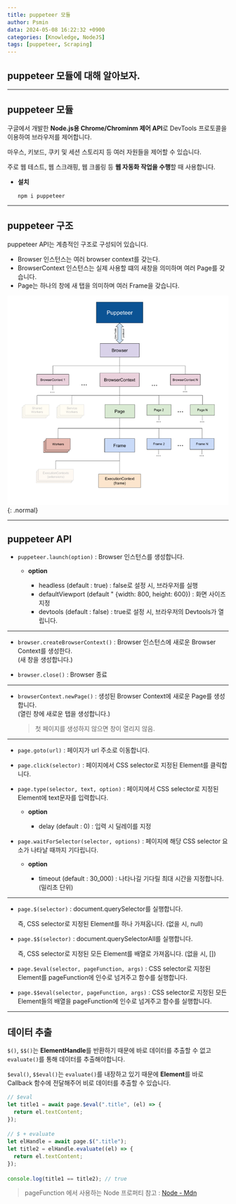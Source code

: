```yaml
---
title: puppeteer 모듈
author: Psmin
data: 2024-05-08 16:22:32 +0900
categories: [Knowledge, NodeJS]
tags: [puppeteer, Scraping]
---
```


## puppeteer 모듈에 대해 알아보자.

---

## puppeteer 모듈

구글에서 개발한 **Node.js용 Chrome/Chrominm 제어 API**로 DevTools 프로토콜을 이용하여 브라우저를 제어합니다.

마우스, 키보드, 쿠키 및 세션 스토리지 등 여러 자원들을 제어할 수 있습니다.

주로 웹 테스트, 웹 스크래핑, 웹 크롤링 등 **웹 자동화 작업을 수행**할 때 사용합니다.

- **설치**

  ```console
  npm i puppeteer
  ```

---

## puppeteer 구조

puppeteer API는 계층적인 구조로 구성되어 있습니다.

- Browser 인스턴스는 여러 browser context를 갖는다.
- BrowserContext 인스턴스는 실제 사용할 떄의 새창을 의미하며 여러 Page를 갖습니다.
- Page는 하나의 창에 새 탭을 의미하며 여러 Frame을 갖습니다.

![puppeteer](/assets/img/puppeteer.png){: .normal}

---

## puppeteer API

- `puppeteer.launch(option)` : Browser 인스턴스를 생성합니다.

  - **option**

    - headless (default : true) : false로 설정 시, 브라우저를 실행
    - defaultViewport (default " {width: 800, height: 600}) : 화면 사이즈 지정
    - devtools (default : false) : true로 설정 시, 브라우저의 Devtools가 열립니다.

---

- `browser.createBrowserContext()` : Browser 인스턴스에 새로운 Browser Context를 생성한다.  
  (새 창을 생성합니다.)

- `browser.close()` : Browser 종료

---

- `browserContext.newPage()` : 생성된 Browser Context에 새로운 Page를 생성합니다.  
  (열린 창에 새로운 탭을 생성합니다.)

  > 첫 페이지를 생성하지 않으면 창이 열리지 않음.

---

- `page.goto(url)` : 페이지가 url 주소로 이동합니다.

- `page.click(selector)` : 페이지에서 CSS selector로 지정된 Element를 클릭합니다.

- `page.type(selector, text, option)` : 페이지에서 CSS selector로 지정된 Element에 text문자를 입력합니다.

  - **option**

    - delay (default : 0) : 입력 시 딜레이를 지정

- `page.waitForSelector(selector, options)` : 페이지에 해당 CSS selector 요소가 나타날 때까지 기다립니다.

  - **option**

    - timeout (default : 30_000) : 나타나길 기다릴 최대 시간을 지정합니다. (밀리초 단위)

---

- `page.$(selector)` : document.querySelector를 실행합니다.

  즉, CSS selector로 지정된 Element를 하나 가져옵니다. (없을 시, null)

- `page.$$(selector)` : document.querySelectorAll를 실행합니다.

  즉, CSS selector로 지정된 모든 Element를 배열로 가져옵니다. (없을 시, [])

- `page.$eval(selector, pageFunction, args)` : CSS selector로 지정된 Element를 pageFunction에 인수로 넘겨주고 함수를 실행합니다.

- `page.$$eval(selector, pageFunction, args)` : CSS selector로 지정된 모든 Element들의 배열을 pageFunction에 인수로 넘겨주고 함수를 실행합니다.

---

## 데이터 추출

`$()`, `$$()`는 **ElementHandle**를 반환하기 때문에 바로 데이터를 추출할 수 없고 `evaluate()`를 통해 데이터를 추출해야합니다.

`$eval()`, `$$eval()`는 `evaluate()`를 내장하고 있기 때문에 **Element**를 바로 Callback 함수에 전달해주어 비로 데이터를 추출할 수 있습니다.

```js
// $eval
let title1 = await page.$eval(".title", (el) => {
  return el.textContent;
});

// $ + evaluate
let elHandle = await page.$(".title");
let title2 = elHandle.evaluate((el) => {
  return el.textContent;
});

console.log(title1 == title2); // true
```

> pageFunction 에서 사용하는 Node 프로퍼티 참고 : [Node - Mdn](https://developer.mozilla.org/en-US/docs/Web/API/Node)
